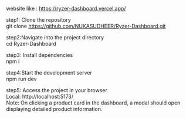 website like : https://ryzer-dashboard.vercel.app/   <br/>

step1: Clone the repository <br/>
git clone https://github.com/NUKASUDHEER/Ryzer-Dashboard.git

step2:Navigate into the project directory <br/>
cd Ryzer-Dashboard

step3: Install dependencies  <br/>
npm i

step4:Start the development server <br/>
npm run dev

step5: Access the project in your browser <br/>
Local:   http://localhost:5173/
<br/>
Note: On clicking a product card in the dashboard, a modal should open displaying detailed product information.
